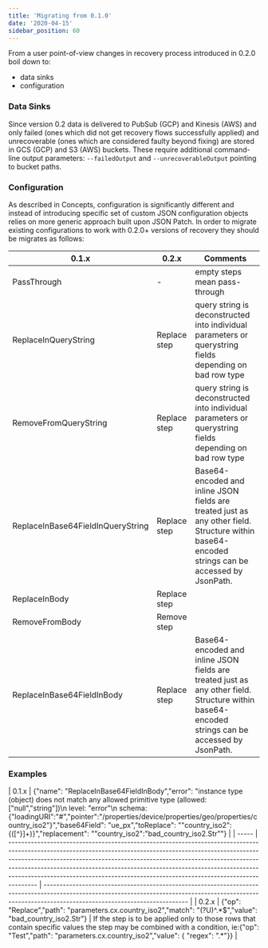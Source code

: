 ```yaml
---
title: 'Migrating from 0.1.0'
date: '2020-04-15'
sidebar_position: 60
---
```


From a user point-of-view changes in recovery process introduced in 0.2.0 boil down to:

- data sinks
- configuration

### Data Sinks

Since version 0.2 data is delivered to PubSub (GCP) and Kinesis (AWS) and only failed (ones which did not get recovery flows successfully applied) and unrecoverable (ones which are considered faulty beyond fixing) are stored in GCS (GCP) and S3 (AWS) buckets. These require additional command-line output parameters: `--failedOutput` and `--unrecoverableOutput` pointing to bucket paths.

### Configuration

As described in Concepts, configuration is significantly different and instead of introducing specific set of custom JSON configuration objects relies on more generic approach built upon JSON Patch. In order to migrate existing configurations to work with 0.2.0+ versions of recovery they should be migrates as follows:

| 0.1.x                             | 0.2.x        | Comments                                                                                                                                        |
| --------------------------------- | ------------ | ----------------------------------------------------------------------------------------------------------------------------------------------- |
| PassThrough                       | -            | empty steps mean pass-through                                                                                                                   |
| ReplaceInQueryString              | Replace step | query string is deconstructed into individual parameters or querystring fields depending on bad row type                                        |
| RemoveFromQueryString             | Replace step | query string is deconstructed into individual parameters or querystring fields depending on bad row type                                        |
| ReplaceInBase64FieldInQueryString | Replace step | Base64-encoded and inline JSON fields are treated just as any other field. Structure within base64-encoded strings can be accessed by JsonPath. |
| ReplaceInBody                     | Replace step |
| RemoveFromBody                    | Remove step  |
| ReplaceInBase64FieldInBody        | Replace step | Base64-encoded and inline JSON fields are treated just as any other field. Structure within base64-encoded strings can be accessed by JsonPath. |

### Examples

| 0.1.x | {"name": "ReplaceInBase64FieldInBody","error": "instance type (object) does not match any allowed primitive type (allowed: [\"null\",\"string\"])\n level: \"error\"\n schema: {\"loadingURI\":\"#\",\"pointer\":\"/properties/device/properties/geo/properties/country_iso2\"}","base64Field": "ue_px","toReplace": "\"country_iso2\":\{([^}]+)\}","replacement": "\"country_iso2\":\"bad_country_iso2.Str\""} |
| ----- | --------------------------------------------------------------------------------------------------------------------------------------------------------------------------------------------------------------------------------------------------------------------------------------------------------------------------------------------------------------------------------------------------------------- | --------------------------------------------------------------------------------------------------------------------------------------------------------------------------------------------------------- |
| 0.2.x | {"op": "Replace","path": "parameters.cx.country_iso2","match": "(?U)^.\*$","value": "bad_country_iso2.Str"}                                                                                                                                                                                                                                                                                                     | If the step is to be applied only to those rows that contain specific values the step may be combined with a condition, ie:{"op": "Test","path": "parameters.cx.country_iso2","value": { "regex": ".\*"}} |
